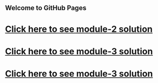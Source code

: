 ## Welcome to GitHub Pages


<h1><a href="https://asiffmahmudd.github.io/coursera-test/module-2/">Click here to see module-2 solution</a></h1>

<h1><a href="https://asiffmahmudd.github.io/coursera-test/module-3/">Click here to see module-3 solution</a></h1>

<h1><a href="https://asiffmahmudd.github.io/coursera-test/module-4/">Click here to see module-3 solution</a></h1>
